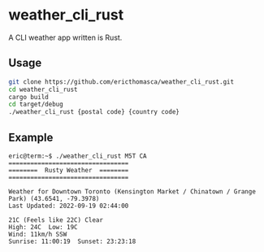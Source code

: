 # weather_cli_rust

A CLI weather app written is Rust.

## Usage

```bash
git clone https://github.com/ericthomasca/weather_cli_rust.git
cd weather_cli_rust
cargo build
cd target/debug
./weather_cli_rust {postal code} {country code}
```

## Example

```console
eric@term:~$ ./weather_cli_rust M5T CA
=================================
========  Rusty Weather  ========
=================================

Weather for Downtown Toronto (Kensington Market / Chinatown / Grange Park) (43.6541, -79.3978)
Last Updated: 2022-09-19 02:44:00

21C (Feels like 22C) Clear
High: 24C  Low: 19C
Wind: 11km/h SSW
Sunrise: 11:00:19  Sunset: 23:23:18
```